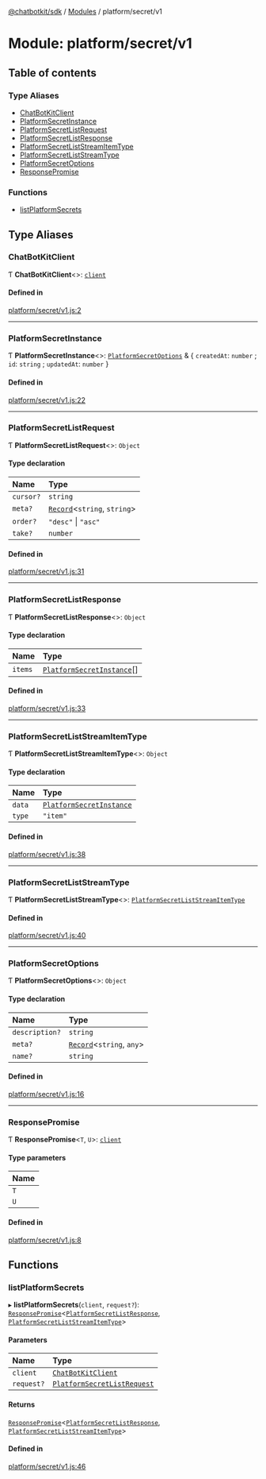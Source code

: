 [@chatbotkit/sdk](../README.md) / [Modules](../modules.md) / platform/secret/v1

# Module: platform/secret/v1

## Table of contents

### Type Aliases

- [ChatBotKitClient](platform_secret_v1.md#chatbotkitclient)
- [PlatformSecretInstance](platform_secret_v1.md#platformsecretinstance)
- [PlatformSecretListRequest](platform_secret_v1.md#platformsecretlistrequest)
- [PlatformSecretListResponse](platform_secret_v1.md#platformsecretlistresponse)
- [PlatformSecretListStreamItemType](platform_secret_v1.md#platformsecretliststreamitemtype)
- [PlatformSecretListStreamType](platform_secret_v1.md#platformsecretliststreamtype)
- [PlatformSecretOptions](platform_secret_v1.md#platformsecretoptions)
- [ResponsePromise](platform_secret_v1.md#responsepromise)

### Functions

- [listPlatformSecrets](platform_secret_v1.md#listplatformsecrets)

## Type Aliases

### ChatBotKitClient

Ƭ **ChatBotKitClient**\<\>: [`client`](client.md)

#### Defined in

[platform/secret/v1.js:2](https://github.com/chatbotkit/node-sdk/blob/main/packages/sdk/src/platform/secret/v1.js#L2)

___

### PlatformSecretInstance

Ƭ **PlatformSecretInstance**\<\>: [`PlatformSecretOptions`](platform_secret_v1.md#platformsecretoptions) & \{ `createdAt`: `number` ; `id`: `string` ; `updatedAt`: `number`  }

#### Defined in

[platform/secret/v1.js:22](https://github.com/chatbotkit/node-sdk/blob/main/packages/sdk/src/platform/secret/v1.js#L22)

___

### PlatformSecretListRequest

Ƭ **PlatformSecretListRequest**\<\>: `Object`

#### Type declaration

| Name | Type |
| :------ | :------ |
| `cursor?` | `string` |
| `meta?` | [`Record`]( https://www.typescriptlang.org/docs/handbook/utility-types.html#recordkeys-type )\<`string`, `string`\> |
| `order?` | ``"desc"`` \| ``"asc"`` |
| `take?` | `number` |

#### Defined in

[platform/secret/v1.js:31](https://github.com/chatbotkit/node-sdk/blob/main/packages/sdk/src/platform/secret/v1.js#L31)

___

### PlatformSecretListResponse

Ƭ **PlatformSecretListResponse**\<\>: `Object`

#### Type declaration

| Name | Type |
| :------ | :------ |
| `items` | [`PlatformSecretInstance`](platform_secret_v1.md#platformsecretinstance)[] |

#### Defined in

[platform/secret/v1.js:33](https://github.com/chatbotkit/node-sdk/blob/main/packages/sdk/src/platform/secret/v1.js#L33)

___

### PlatformSecretListStreamItemType

Ƭ **PlatformSecretListStreamItemType**\<\>: `Object`

#### Type declaration

| Name | Type |
| :------ | :------ |
| `data` | [`PlatformSecretInstance`](platform_secret_v1.md#platformsecretinstance) |
| `type` | ``"item"`` |

#### Defined in

[platform/secret/v1.js:38](https://github.com/chatbotkit/node-sdk/blob/main/packages/sdk/src/platform/secret/v1.js#L38)

___

### PlatformSecretListStreamType

Ƭ **PlatformSecretListStreamType**\<\>: [`PlatformSecretListStreamItemType`](platform_secret_v1.md#platformsecretliststreamitemtype)

#### Defined in

[platform/secret/v1.js:40](https://github.com/chatbotkit/node-sdk/blob/main/packages/sdk/src/platform/secret/v1.js#L40)

___

### PlatformSecretOptions

Ƭ **PlatformSecretOptions**\<\>: `Object`

#### Type declaration

| Name | Type |
| :------ | :------ |
| `description?` | `string` |
| `meta?` | [`Record`]( https://www.typescriptlang.org/docs/handbook/utility-types.html#recordkeys-type )\<`string`, `any`\> |
| `name?` | `string` |

#### Defined in

[platform/secret/v1.js:16](https://github.com/chatbotkit/node-sdk/blob/main/packages/sdk/src/platform/secret/v1.js#L16)

___

### ResponsePromise

Ƭ **ResponsePromise**\<`T`, `U`\>: [`client`](client.md)

#### Type parameters

| Name |
| :------ |
| `T` |
| `U` |

#### Defined in

[platform/secret/v1.js:8](https://github.com/chatbotkit/node-sdk/blob/main/packages/sdk/src/platform/secret/v1.js#L8)

## Functions

### listPlatformSecrets

▸ **listPlatformSecrets**(`client`, `request?`): [`ResponsePromise`](../classes/client.ResponsePromise.md)\<[`PlatformSecretListResponse`](platform_secret_v1.md#platformsecretlistresponse), [`PlatformSecretListStreamItemType`](platform_secret_v1.md#platformsecretliststreamitemtype)\>

#### Parameters

| Name | Type |
| :------ | :------ |
| `client` | [`ChatBotKitClient`](../classes/client.ChatBotKitClient.md) |
| `request?` | [`PlatformSecretListRequest`](platform_secret_v1.md#platformsecretlistrequest) |

#### Returns

[`ResponsePromise`](../classes/client.ResponsePromise.md)\<[`PlatformSecretListResponse`](platform_secret_v1.md#platformsecretlistresponse), [`PlatformSecretListStreamItemType`](platform_secret_v1.md#platformsecretliststreamitemtype)\>

#### Defined in

[platform/secret/v1.js:46](https://github.com/chatbotkit/node-sdk/blob/main/packages/sdk/src/platform/secret/v1.js#L46)
